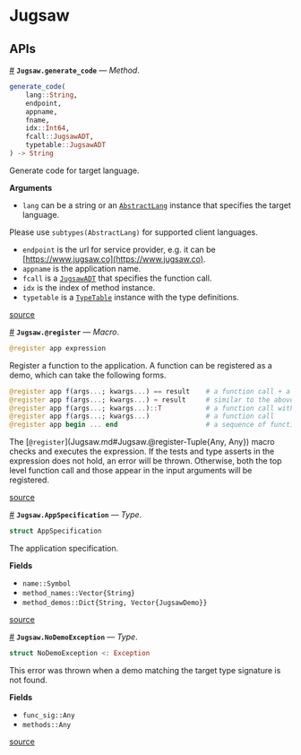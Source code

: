 


<a id='Jugsaw'></a>

<a id='Jugsaw-1'></a>

# Jugsaw


<a id='APIs'></a>

<a id='APIs-1'></a>

## APIs

<a id='Jugsaw.generate_code-Tuple{String, Any, Any, Any, Int64, JugsawADT, JugsawADT}' href='#Jugsaw.generate_code-Tuple{String, Any, Any, Any, Int64, JugsawADT, JugsawADT}'>#</a>
**`Jugsaw.generate_code`** &mdash; *Method*.



```julia
generate_code(
    lang::String,
    endpoint,
    appname,
    fname,
    idx::Int64,
    fcall::JugsawADT,
    typetable::JugsawADT
) -> String

```

Generate code for target language.

**Arguments**

  * `lang` can be a string or an [`AbstractLang`](@ref) instance that specifies the target language.

Please use `subtypes(AbstractLang)` for supported client languages.

  * `endpoint` is the url for service provider, e.g. it can be [https://www.jugsaw.co](https://www.jugsaw.co).
  * `appname` is the application name.
  * `fcall` is a [`JugsawADT`](JugsawIR.md#JugsawIR.JugsawADT) that specifies the function call.
  * `idx` is the index of method instance.
  * `typetable` is a [`TypeTable`](JugsawIR.md#JugsawIR.TypeTable) instance with the type definitions.


<a target='_blank' href='https://github.com/Jugsaw/Jugsaw.jl/blob/39df1bcf19f70c7211868d09cdfe98f3762e0b5e/src/jl/Jugsaw/src/clientcode.jl#L6' class='documenter-source'>source</a><br>

<a id='Jugsaw.@register-Tuple{Any, Any}' href='#Jugsaw.@register-Tuple{Any, Any}'>#</a>
**`Jugsaw.@register`** &mdash; *Macro*.



```julia
@register app expression
```

Register a function to the application. A function can be registered as a demo, which can take the following forms.

```julia
@register app f(args...; kwargs...) == result    # a function call + a test
@register app f(args...; kwargs...) ≈ result     # similar to the above
@register app f(args...; kwargs...)::T           # a function call with assertion of the return type
@register app f(args...; kwargs...)              # a function call
@register app begin ... end                      # a sequence of function
```

The [`@register`](Jugsaw.md#Jugsaw.@register-Tuple{Any, Any}) macro checks and executes the expression. If the tests and type asserts in the expression does not hold, an error will be thrown. Otherwise, both the top level function call and those appear in the input arguments will be registered.


<a target='_blank' href='https://github.com/Jugsaw/Jugsaw.jl/blob/39df1bcf19f70c7211868d09cdfe98f3762e0b5e/src/jl/Jugsaw/src/register.jl#L110-L126' class='documenter-source'>source</a><br>

<a id='Jugsaw.AppSpecification' href='#Jugsaw.AppSpecification'>#</a>
**`Jugsaw.AppSpecification`** &mdash; *Type*.



```julia
struct AppSpecification
```

The application specification.

**Fields**

  * `name::Symbol`
  * `method_names::Vector{String}`
  * `method_demos::Dict{String, Vector{JugsawDemo}}`


<a target='_blank' href='https://github.com/Jugsaw/Jugsaw.jl/blob/39df1bcf19f70c7211868d09cdfe98f3762e0b5e/src/jl/Jugsaw/src/register.jl#L1' class='documenter-source'>source</a><br>

<a id='Jugsaw.NoDemoException' href='#Jugsaw.NoDemoException'>#</a>
**`Jugsaw.NoDemoException`** &mdash; *Type*.



```julia
struct NoDemoException <: Exception
```

This error was thrown when a demo matching the target type signature is not found.

**Fields**

  * `func_sig::Any`
  * `methods::Any`


<a target='_blank' href='https://github.com/Jugsaw/Jugsaw.jl/blob/39df1bcf19f70c7211868d09cdfe98f3762e0b5e/src/jl/Jugsaw/src/errors.jl#L1' class='documenter-source'>source</a><br>

